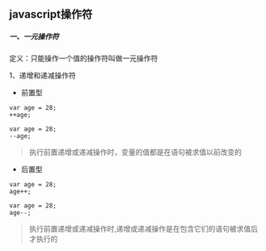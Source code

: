 ## javascript操作符

##### 一、一元操作符

定义：只能操作一个值的操作符叫做一元操作符

1、递增和递减操作符
* 前置型
```
var age = 28;
++age;

var age = 28;
--age;
```
>执行前置递增或递减操作时，变量的值都是在语句被求值以前改变的

* 后置型
```
var age = 28;
age++;

var age = 28;
age--;
```
>执行前置递增或递减操作时,递增或递减操作是在包含它们的语句被求值后才执行的
